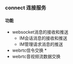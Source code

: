 ### connect 连接服务

#### 功能
* websocket消息的接收和推送
  * IM会话消息的接收和推送
  * IM管理请求消息的推送
* webrtc信令交换
  * 
* webrtc音视频流数据交换